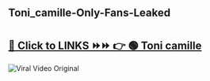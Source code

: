 
 ## Toni_camille-Only-Fans-Leaked

# <h2><a href="https://clipsfans.com/Toni_camille&ref=git">🔗 Click to LINKS ⏩⏩ 👉 🟢 Toni camille </a></h2>

<a href="https://clipsfans.com/Toni_camille&ref=git" rel="nofollow" data-target="animated-image.originalLink"><img src="https://i.ibb.co.com/xMMVF88/686577567.gif" alt="Viral Video Original" style="max-width: 100%; display: inline-block;" data-target="animated-image.originalImage"></a>
